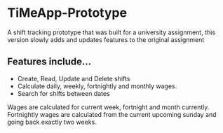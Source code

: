 # TiMeApp-Prototype
A shift tracking prototype that was built for a university assignment, this version slowly adds and updates features to the original assignment

## Features include...

- Create, Read, Update and Delete shifts
- Calculate daily, weekly, fortnightly and monthly wages.
- Search for shifts between dates

Wages are calculated for current week, fortnight and month currently.
Fortnightly wages are calculated from the current upcoming sunday and going back exactly two weeks.
